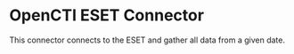 # OpenCTI ESET Connector

This connector connects to the ESET and gather all data from a given date.